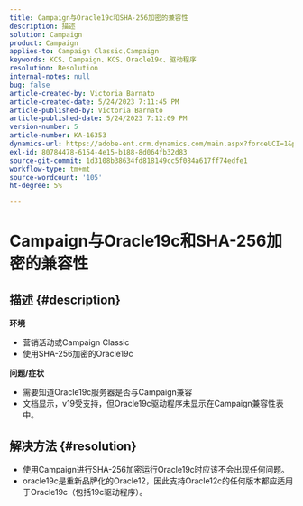 ```yaml
---
title: Campaign与Oracle19c和SHA-256加密的兼容性
description: 描述
solution: Campaign
product: Campaign
applies-to: Campaign Classic,Campaign
keywords: KCS、Campaign、KCS、Oracle19c、驱动程序
resolution: Resolution
internal-notes: null
bug: false
article-created-by: Victoria Barnato
article-created-date: 5/24/2023 7:11:45 PM
article-published-by: Victoria Barnato
article-published-date: 5/24/2023 7:12:09 PM
version-number: 5
article-number: KA-16353
dynamics-url: https://adobe-ent.crm.dynamics.com/main.aspx?forceUCI=1&pagetype=entityrecord&etn=knowledgearticle&id=ab2b2ed1-66fa-ed11-8849-6045bd006b3d
exl-id: 80784478-6154-4e15-b188-8d064fb32d83
source-git-commit: 1d3108b38634fd818149cc5f084a617ff74edfe1
workflow-type: tm+mt
source-wordcount: '105'
ht-degree: 5%

---
```


# Campaign与Oracle19c和SHA-256加密的兼容性

## 描述 {#description}

<b>环境</b>
- 营销活动或Campaign Classic
- 使用SHA-256加密的Oracle19c

<b>问题/症状</b>
- 需要知道Oracle19c服务器是否与Campaign兼容
- 文档显示，v19受支持，但Oracle19c驱动程序未显示在Campaign兼容性表中。



## 解决方法 {#resolution}


- 使用Campaign进行SHA-256加密运行Oracle19c时应该不会出现任何问题。
- oracle19c是重新品牌化的Oracle12，因此支持Oracle12c的任何版本都应适用于Oracle19c（包括19c驱动程序）。
